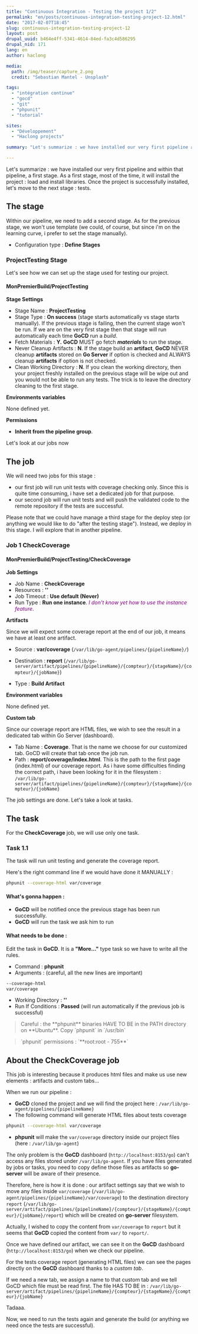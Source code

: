 ```yaml
---
title: "Continuous Integration - Testing the project 1/2"
permalink: "en/posts/continuous-integration-testing-project-12.html"
date: "2017-02-07T18:45"
slug: continuous-integration-testing-project-12
layout: post
drupal_uuid: b464e4ff-5341-4614-84ed-fa3c4d586295
drupal_nid: 171
lang: en
author: haclong

media:
  path: /img/teaser/capture_2.png
  credit: "Sebastian Mantel - Unsplash"

tags:
  - "intégration continue"
  - "gocd"
  - "git"
  - "phpunit"
  - "tutorial"

sites:
  - "Développement"
  - "Haclong projects"

summary: "Let's summarize : we have installed our very first pipeline and within that pipeline, a first stage. As a first stage, most of the time, it will install the project : load and install libraries. Once the project is successfully installed, let's move to the next stage : tests."

---
```


Let's summarize : we have installed our very first pipeline and within that pipeline, a first stage. As a first stage, most of the time, it will install the project : load and install libraries. Once the project is successfully installed, let's move to the next stage : tests.

## The stage

Within our pipeline, we need to add a second stage. As for the previous stage, we won't use template (we could, of course, but since i'm on the learning curve, i prefer to set the stage manually).

- Configuration type : **Define Stages**

### ProjectTesting Stage

Let's see how we can set up the stage used for testing our project.

#### MonPremierBuild/ProjectTesting

**Stage Settings**

- Stage Name : **ProjectTesting**
- Stage Type : **On success** (stage starts automatically vs stage starts manually). If the previous stage is failing, then the current stage won't be run. If we are on the very first stage then that stage will run automatically each time **GoCD** run a *build*.
- Fetch Materials : **Y.** **GoCD** MUST go fetch ***materials*** to run the stage.
- Never Cleanup Artifacts : **N**. If the stage build an **artifact**, **GoCD** NEVER cleanup **artifacts** stored on **Go Server** if option is checked and ALWAYS cleanup **artifacts** if option is not checked.
- Clean Working Directory : **N**. If you clean the working directory, then your project freshly installed on the previous stage will be wipe out and you would not be able to run any tests. The trick is to leave the directory cleaning to the first stage.

**Environments variables**

None defined yet.

**Permissions**

- **Inherit from the pipeline group**.

Let's look at our jobs now

## The job

We will need two jobs for this stage :

- our first job will run unit tests with coverage checking only. Since this is quite time consuming, i have set a dedicated job for that purpose.
- our second job will run unit tests and will push the validated code to the remote repository if the tests are successful.

Please note that we could have manage a third stage for the deploy step (or anything we would like to do "after the testing stage"). Instead, we deploy in this stage. I will explore that in another pipeline.

### Job 1 CheckCoverage

#### MonPremierBuild/ProjectTesting/CheckCoverage

**Job Settings**

- Job Name : **CheckCoverage**
- Resources : **''**
- Job Timeout : **Use default (Never)**
- Run Type : **Run one instance**. *<span style="color:#800080;">I don't know yet how to use the instance feature</span>*.

**Artifacts**

Since we will expect some coverage report at the end of our job, it means we have at least one artifact.

- Source : **var/coverage** (`/var/lib/go-agent/pipelines/{pipelineName}/`)

- Destination : **report** (`/var/lib/go-server/artifact/pipelines/{pipelineName}/{compteur}/{stageName}/{compteur}/{jobName}`)

- Type : **Build Artifact**

**Environment variables**

None defined yet.

**Custom tab**

Since our coverage report are HTML files, we wish to see the result in a dedicated tab within Go Server (dashboard).

- Tab Name : **Coverage**. That is the name we choose for our customized tab. GoCD will create that tab once the job run.
- Path : **report/coverage/index.html**. This is the path to the first page (index.html) of our coverage report. As i have some difficulties finding the correct path, i have been looking for it in the filesystem : `/var/lib/go-server/artifact/pipelines/{pipelineName}/{compteur}/{stageName}/{compteur}/{jobName}`

The job settings are done. Let's take a look at tasks.

## The task

For the **CheckCoverage** job, we will use only one task.

### Task 1.1

The task will run unit testing and generate the coverage report.

Here's the right command line if we would have done it MANUALLY :

```sh
phpunit --coverage-html var/coverage
```

#### What's gonna happen :

- **GoCD** will be notified once the previous stage has been run successfully.
- **GoCD** will run the task we ask him to run

#### What needs to be done :

Edit the task in **GoCD**. It is a **"More..."** type task so we have to write all the rules.

- Command : **phpunit**
- Arguments : (careful, all the new lines are important)

```sh
--coverage-html
var/coverage
```

- Working Directory : **''**
- Run If Conditions : **Passed** (will run automatically if the previous job is successful)

<blockquote>Careful : the **phpunit** binaries HAVE TO BE in the PATH directory on **Ubuntu**.
Copy `phpunit` in `/usr/bin`
</blockquote>

<blockquote>`phpunit` permissions : `**root:root - 755**`</blockquote>

## About the CheckCoverage job

This job is interesting because it produces html files and make us use new elements : artifacts and custom tabs...

When we run our pipeline :

- **GoCD** cloned the project and we will find the project here : `/var/lib/go-agent/pipelines/{pipelineName}`
- The following command will generate HTML files about tests coverage

```sh
phpunit --coverage-html var/coverage
```

- **phpunit** will make the `var/coverage` directory inside our project files (here : `/var/lib/go-agent`)

The only problem is the **GoCD** dashboard (`http://localhost:8153/go`) can't access any files stored under `/var/lib/go-agent`. If you have files generated by jobs or tasks, you need to copy define those files as artifacts so **go-server** will be aware of their presence.

Therefore, here is how it is done : our artifact settings say that we wish to move any files inside `var/coverage` (`/var/lib/go-agent/pipelines/{pipelineName}/var/coverage`) to the destination directory `report` (`/var/lib/go-server/artifact/pipelines/{pipelineName}/{compteur}/{stageName}/{compteur}/{jobName}/report`) which will be created on **go-server** filesystem.

Actually, I wished to copy the content from `var/coverage` to `report` but it seems that **GoCD** copied the content from `var/` to `report/`.

Once we have defined our artifact, we can see it on the **GoCD** dashboard (`http://localhost:8153/go`) when we check our pipeline.

For the tests coverage report (generating HTML files) we can see the pages directly on the **GoCD** dashboard thanks to a *custom tab*.

If we need a new tab, we assign a name to that custom tab and we tell GoCD which file must be read first. The file HAS TO BE in : `/var/lib/go-server/artifact/pipelines/{pipelineName}/{compteur}/{stageName}/{compteur}/{jobName}`

Tadaaa.

Now, we need to run the tests again and generate the build (or anything we need once the tests are successful).
